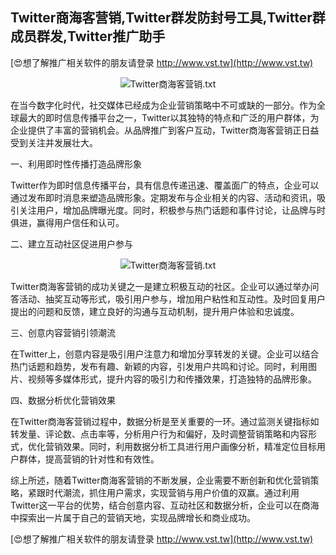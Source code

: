 ## **Twitter商海客营销,Twitter群发防封号工具,Twitter群成员群发,Twitter推广助手**

[😍想了解推广相关软件的朋友请登录 http://www.vst.tw](http://www.vst.tw)

 <center><img src="https://vst.tw/MP4/tuiguang/png/7.png" alt="Twitter商海客营销.txt"></center>

在当今数字化时代，社交媒体已经成为企业营销策略中不可或缺的一部分。作为全球最大的即时信息传播平台之一，Twitter以其独特的特点和广泛的用户群体，为企业提供了丰富的营销机会。从品牌推广到客户互动，Twitter商海客营销正日益受到关注并发展壮大。

一、利用即时性传播打造品牌形象

Twitter作为即时信息传播平台，具有信息传递迅速、覆盖面广的特点，企业可以通过发布即时消息来塑造品牌形象。定期发布与企业相关的内容、活动和资讯，吸引关注用户，增加品牌曝光度。同时，积极参与热门话题和事件讨论，让品牌与时俱进，赢得用户信任和认可。

二、建立互动社区促进用户参与

 <center><img src="https://vst.tw/MP4/tuiguang/png/1.png" alt="Twitter商海客营销.txt"></center>

Twitter商海客营销的成功关键之一是建立积极互动的社区。企业可以通过举办问答活动、抽奖互动等形式，吸引用户参与，增加用户粘性和互动性。及时回复用户提出的问题和反馈，建立良好的沟通与互动机制，提升用户体验和忠诚度。

三、创意内容营销引领潮流

在Twitter上，创意内容是吸引用户注意力和增加分享转发的关键。企业可以结合热门话题和趋势，发布有趣、新颖的内容，引发用户共鸣和讨论。同时，利用图片、视频等多媒体形式，提升内容的吸引力和传播效果，打造独特的品牌形象。

四、数据分析优化营销效果

在Twitter商海客营销过程中，数据分析是至关重要的一环。通过监测关键指标如转发量、评论数、点击率等，分析用户行为和偏好，及时调整营销策略和内容形式，优化营销效果。同时，利用数据分析工具进行用户画像分析，精准定位目标用户群体，提高营销的针对性和有效性。

综上所述，随着Twitter商海客营销的不断发展，企业需要不断创新和优化营销策略，紧跟时代潮流，抓住用户需求，实现营销与用户价值的双赢。通过利用Twitter这一平台的优势，结合创意内容、互动社区和数据分析，企业可以在商海中探索出一片属于自己的营销天地，实现品牌增长和商业成功。

[😍想了解推广相关软件的朋友请登录 http://www.vst.tw](http://www.vst.tw)



